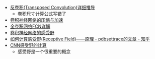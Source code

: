 - [反卷积(Transposed Convolution)详细推导](https://zhuanlan.zhihu.com/p/48501100)
  - 卷积尺寸计算公式写错了
- [卷积神经网络的压缩与加速](https://zhuanlan.zhihu.com/p/38473604)
- [全卷积网络FCN详解](https://zhuanlan.zhihu.com/p/30195134)
- [卷积神经网络的感受野](https://zhuanlan.zhihu.com/p/44106492)
- [如何计算感受野(Receptive Field)——原理 - pdbsettrace的文章 - 知乎](https://zhuanlan.zhihu.com/p/31004121)
- [CNN感受野的计算](https://zhuanlan.zhihu.com/p/35708466?utm_source=wechat_session&utm_medium=social&from=singlemessage)
  - 感受野是一个很重要的概念
